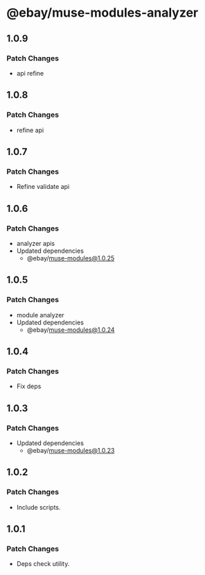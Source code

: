 # @ebay/muse-modules-analyzer

## 1.0.9

### Patch Changes

- api refine

## 1.0.8

### Patch Changes

- refine api

## 1.0.7

### Patch Changes

- Refine validate api

## 1.0.6

### Patch Changes

- analyzer apis
- Updated dependencies
  - @ebay/muse-modules@1.0.25

## 1.0.5

### Patch Changes

- module analyzer
- Updated dependencies
  - @ebay/muse-modules@1.0.24

## 1.0.4

### Patch Changes

- Fix deps

## 1.0.3

### Patch Changes

- Updated dependencies
  - @ebay/muse-modules@1.0.23

## 1.0.2

### Patch Changes

- Include scripts.

## 1.0.1

### Patch Changes

- Deps check utility.
